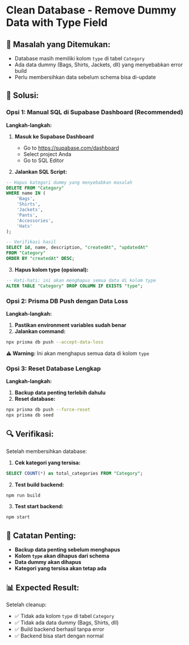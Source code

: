 # Clean Database - Remove Dummy Data with Type Field

## 🔧 Masalah yang Ditemukan:
- Database masih memiliki kolom `type` di tabel `Category`
- Ada data dummy (Bags, Shirts, Jackets, dll) yang menyebabkan error build
- Perlu membersihkan data sebelum schema bisa di-update

## 🎯 Solusi:

### Opsi 1: Manual SQL di Supabase Dashboard (Recommended)

**Langkah-langkah:**
1. **Masuk ke Supabase Dashboard**
   - Go to https://supabase.com/dashboard
   - Select project Anda
   - Go to SQL Editor

2. **Jalankan SQL Script:**
```sql
-- Hapus kategori dummy yang menyebabkan masalah
DELETE FROM "Category" 
WHERE name IN (
    'Bags',
    'Shirts', 
    'Jackets',
    'Pants',
    'Accessories',
    'Hats'
);

-- Verifikasi hasil
SELECT id, name, description, "createdAt", "updatedAt"
FROM "Category"
ORDER BY "createdAt" DESC;
```

3. **Hapus kolom type (opsional):**
```sql
-- Hati-hati: ini akan menghapus semua data di kolom type
ALTER TABLE "Category" DROP COLUMN IF EXISTS "type";
```

### Opsi 2: Prisma DB Push dengan Data Loss

**Langkah-langkah:**
1. **Pastikan environment variables sudah benar**
2. **Jalankan command:**
```bash
npx prisma db push --accept-data-loss
```

**⚠️ Warning:** Ini akan menghapus semua data di kolom `type`

### Opsi 3: Reset Database Lengkap

**Langkah-langkah:**
1. **Backup data penting terlebih dahulu**
2. **Reset database:**
```bash
npx prisma db push --force-reset
npx prisma db seed
```

## 🔍 Verifikasi:

Setelah membersihkan database:

1. **Cek kategori yang tersisa:**
```sql
SELECT COUNT(*) as total_categories FROM "Category";
```

2. **Test build backend:**
```bash
npm run build
```

3. **Test start backend:**
```bash
npm start
```

## 🚨 Catatan Penting:

- **Backup data penting sebelum menghapus**
- **Kolom `type` akan dihapus dari schema**
- **Data dummy akan dihapus**
- **Kategori yang tersisa akan tetap ada**

## 📊 Expected Result:

Setelah cleanup:
- ✅ Tidak ada kolom `type` di tabel `Category`
- ✅ Tidak ada data dummy (Bags, Shirts, dll)
- ✅ Build backend berhasil tanpa error
- ✅ Backend bisa start dengan normal
